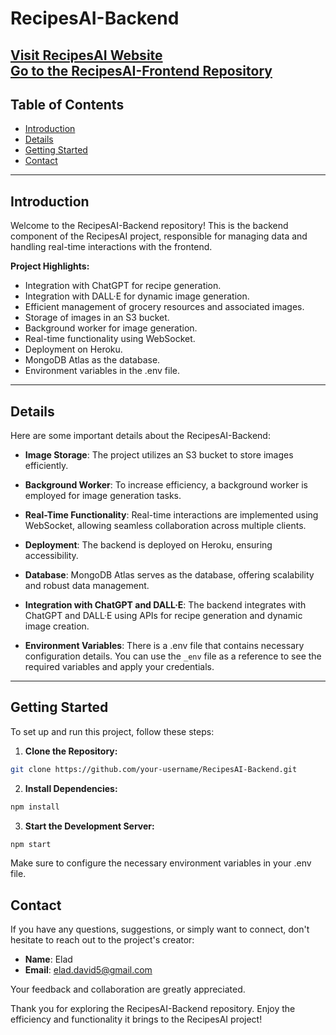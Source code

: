 # RecipesAI-Backend

[Visit RecipesAI Website](https://elad-ai-recipes.netlify.app) <br/>
[Go to the RecipesAI-Frontend Repository](https://github.com/EladDavid-SW/RecipesAI-Frontend) 
---

## Table of Contents

- [Introduction](#introduction)
- [Details](#details)
- [Getting Started](#getting-started)
- [Contact](#contact)

---

## Introduction

Welcome to the RecipesAI-Backend repository! This is the backend component of the RecipesAI project, responsible for managing data and handling real-time interactions with the frontend.

**Project Highlights:**

- Integration with ChatGPT for recipe generation.
- Integration with DALL·E for dynamic image generation.
- Efficient management of grocery resources and associated images.
- Storage of images in an S3 bucket.
- Background worker for image generation.
- Real-time functionality using WebSocket.
- Deployment on Heroku.
- MongoDB Atlas as the database.
- Environment variables in the .env file.

---

## Details

Here are some important details about the RecipesAI-Backend:

- **Image Storage**: The project utilizes an S3 bucket to store images efficiently.

- **Background Worker**: To increase efficiency, a background worker is employed for image generation tasks.

- **Real-Time Functionality**: Real-time interactions are implemented using WebSocket, allowing seamless collaboration across multiple clients.

- **Deployment**: The backend is deployed on Heroku, ensuring accessibility.

- **Database**: MongoDB Atlas serves as the database, offering scalability and robust data management.

- **Integration with ChatGPT and DALL·E**: The backend integrates with ChatGPT and DALL·E using APIs for recipe generation and dynamic image creation.

- **Environment Variables**: There is a .env file that contains necessary configuration details. You can use the `_env` file as a reference to see the required variables and apply your credentials.

---

## Getting Started

To set up and run this project, follow these steps:

1. **Clone the Repository:**

```bash
git clone https://github.com/your-username/RecipesAI-Backend.git
```


2. **Install Dependencies:**

```bash
npm install
```

3. **Start the Development Server:**

```bash
npm start
```

Make sure to configure the necessary environment variables in your .env file.

## Contact
If you have any questions, suggestions, or simply want to connect, don't hesitate to reach out to the project's creator:

- **Name**: Elad
- **Email**: elad.david5@gmail.com

Your feedback and collaboration are greatly appreciated.

Thank you for exploring the RecipesAI-Backend repository. Enjoy the efficiency and functionality it brings to the RecipesAI project!


